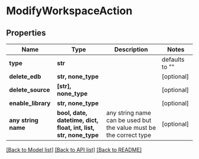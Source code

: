 # ModifyWorkspaceAction

## Properties
Name | Type | Description | Notes
------------ | ------------- | ------------- | -------------
**type** | **str** |  | defaults to ""
**delete_edb** | **str, none_type** |  | [optional] 
**delete_source** | **[str], none_type** |  | [optional] 
**enable_library** | **str, none_type** |  | [optional] 
**any string name** | **bool, date, datetime, dict, float, int, list, str, none_type** | any string name can be used but the value must be the correct type | [optional]

[[Back to Model list]](../README.md#documentation-for-models) [[Back to API list]](../README.md#documentation-for-api-endpoints) [[Back to README]](../README.md)


